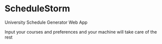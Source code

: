 # ScheduleStorm
University Schedule Generator Web App

Input your courses and preferences and your machine will take care of the rest
